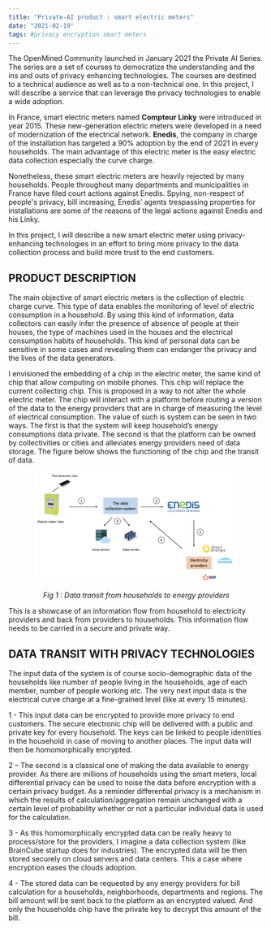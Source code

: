 ```yaml
---
title: "Private-AI product : smart electric meters"
date: "2021-02-19"
tags: #privacy encryption smart meters
---
```


The OpenMined Community launched in January 2021 the Private AI Series. The series are a set of courses to democratize the understanding and the ins and outs of privacy enhancing technologies. The courses are destined to a technical audience as well as to a non-technical one. In this project, I will describe a service that can leverage the privacy technologies to enable a wide adoption.

In France, smart electric meters named **Compteur Linky** were introduced in year 2015. These new-generation electric meters were developed in a need of modernization of the electrical network. **Enedis**, the company in charge of the installation has targeted a 90% adoption by the end of 2021 in every households. The main advantage of this electric meter is the easy electric data collection especially the curve charge.

Nonetheless, these smart electric meters are heavily rejected by many households. People throughout many departments and municipalities in France have filed court actions against Enedis. Spying, non-respect of people's privacy, bill increasing, Enedis’ agents trespassing properties for installations are some of the reasons of the legal actions against Enedis and his Linky.

In this project, I will describe a new smart electric meter using privacy-enhancing technologies in an effort to bring more privacy to the data collection process and build more trust to the end customers.

## PRODUCT DESCRIPTION

The main objective of smart electric meters is the collection of electric charge curve. This type of data enables the monitoring of level of electric consumption in a household. By using this kind of information, data collectors can easily infer the presence of absence of people at their houses, the type of machines used in the houses and the electrical consumption habits of households. This kind of personal data can be sensitive in some cases and revealing them can endanger the privacy and the lives of the data generators.

I envisioned the embedding of a chip in the electric meter, the same kind of chip that allow computing on mobile phones. This chip will replace the current collecting chip. This is proposed in a way to not alter the whole electric meter. The chip will interact with a platform before routing a version of the data to the energy providers that are in charge of measuring the level of electrical consumption. The value of such is system can be seen in two ways. The first is that the system will keep household’s energy consumptions data private. The second is that the platform can be owned by collectivities or cities and alleviates energy providers need of data storage. The figure below shows the functioning of the chip and the transit of data.

 <p align="center">
<img class="image" src="./materials/data_transit_Enedis.png" alt="data collection with modern smart meters" width="400"/>
</p>

<center><i>Fig 1 : Data transit from households to energy providers</i></center>

<p></p>

This is a showcase of an information flow from household to electricity providers and back from providers to households. This information flow needs to be carried in a secure and private way.

## DATA TRANSIT WITH PRIVACY TECHNOLOGIES

The input data of the system is of course socio-demographic data of the households like number of people living in the households, age of each member, number of people working etc. The very next input data is the electrical curve charge at a fine-grained level (like at every 15 minutes).

1 - This input data can be encrypted to provide more privacy to end customers. The secure electronic chip will be delivered with a public and private key for every household. The keys can be linked to people identities in the household in case of moving to another places. The input data will then be homomorphically encrypted.

2 – The second is a classical one of making the data available to energy provider. As there are millions of households using the smart meters, local differential privacy can be used to noise the data before encryption with a certain privacy budget. As a reminder differential privacy is a mechanism in which the results of calculation/aggregation remain unchanged with a certain level of probability whether or not a particular individual data is used for the calculation.

3 - As this homomorphically encrypted data can be really heavy to process/store for the providers, I imagine a data collection system (like BrainCube startup does for industries). The encrypted data will be then stored securely on cloud servers and data centers. This a case where encryption eases the clouds adoption.

4 - The stored data can be requested by any energy providers for bill calculation for a households, neighborhoods, departments and regions. The bill amount will be sent back to the platform as an encrypted valued. And only the households chip have the private key to decrypt this amount of the bill.
